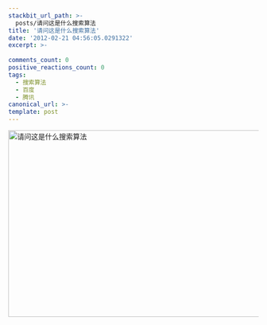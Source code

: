 ```yaml
---
stackbit_url_path: >-
  posts/请问这是什么搜索算法
title: '请问这是什么搜索算法'
date: '2012-02-21 04:56:05.0291322'
excerpt: >-
  
comments_count: 0
positive_reactions_count: 0
tags: 
  - 搜索算法
  - 百度
  - 腾讯
canonical_url: >-
template: post
---
```

<p><a href="http://www.baidu.com/s?wd=javascript%20Math.pow%20%B8%BA%CA%FD%B5%C4%C1%A2%B7%BD%B8%F9&amp;pn=10&amp;tn=baiduhome_pg&amp;rsv_page=1" target="_blank"><img style="border-bottom: 0px; border-left: 0px; display: inline; border-top: 0px; border-right: 0px" title="请问这是什么搜索算法" border="0" alt="请问这是什么搜索算法" src="http://www.zizhujy.com/blog/image.axd?picture=image_481.png" width="567" height="375" /></a></p>